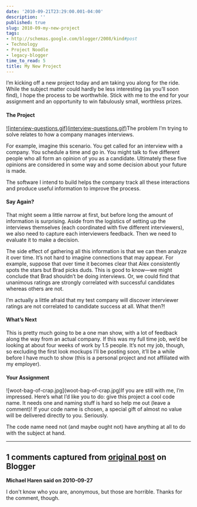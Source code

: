 ```yaml
---
date: '2010-09-21T23:29:00.001-04:00'
description: ''
published: true
slug: 2010-09-my-new-project
tags:
- http://schemas.google.com/blogger/2008/kind#post
- Technology
- Project Noodle
- legacy-blogger
time_to_read: 5
title: My New Project
---
```


<p>I’m kicking off a new project today and am taking you along for the ride. While the subject matter could hardly be less interesting (as you’ll soon find), I hope the process to be worthwhile. Stick with me to the end for your assignment and an opportunity to win fabulously small, worthless prizes.</p>  <h4>The Project</h4>
<p><a href="http://www.toothpastefordinner.com/tfd-archives/tfdarchive-oct03.php">![interview-questions.gif](interview-questions.gif)</a>The problem I’m trying to solve relates to how a company manages interviews. </p>
<p>For example, imagine this scenario. You get called for an interview with a company. You schedule a time and go in. You might talk to five different people who all form an opinion of you as a candidate. Ultimately these five opinions are considered in some way and some decision about your future is made.</p>
<p>The software I intend to build helps the company track all these interactions and produce useful information to improve the process. </p>  <h4>Say Again?</h4>
<p>That might seem a little narrow at first, but before long the amount of information is surprising. Aside from the logistics of setting up the interviews themselves (each coordinated with five different interviewers), we also need to capture each interviewers feedback. Then we need to evaluate it to make a decision. </p>
<p>The side effect of gathering all this information is that we can then analyze it over time. It’s not hard to imagine connections that may appear. For example, suppose that over time it becomes clear that Alex consistently spots the stars but Brad picks duds. This is good to know—we might conclude that Brad shouldn’t be doing interviews. Or, we could find that unanimous ratings are strongly correlated with successful candidates whereas others are not.</p>
<p>I’m actually a little afraid that my test company will discover interviewer ratings are not correlated to candidate success at all. What then?!</p>  <h4>What’s Next</h4>
<p>This is pretty much going to be a one man show, with a lot of feedback along the way from an actual company. If this was my full time job, we’d be looking at about four weeks of work by 1.5 people. It’s not my job, though, so excluding the first look mockups I’ll be posting soon, it’ll be a while before I have much to show (this is a personal project and not affiliated with my employer). </p>  <h4>Your Assignment</h4>
<p>![woot-bag-of-crap.jpg](woot-bag-of-crap.jpg)If you are still with me, I’m impressed. Here’s what I’d like you to do: give this project a cool code name. It needs one and naming stuff is hard so help me out (leave a comment)! If your code name is chosen, a special gift of almost no value will be delivered directly to you. Seriously.</p>
<p>The code name need not (and maybe ought not) have anything at all to do with the subject at hand.</p>

---

## 1 comments captured from [original post](https://blog.wassupy.com/2010/09/my-new-project.html) on Blogger

**Michael Haren said on 2010-09-27**

I don't know who you are, anonymous, but those are horrible. Thanks for the comment, though.

